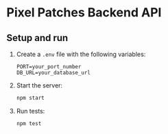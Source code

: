 # Pixel Patches Backend API

## Setup and run

1. Create a `.env` file with the following variables:
   ```
   PORT=your_port_number
   DB_URL=your_database_url
   ```

2. Start the server:
   ```bash
   npm start
   ```

3. Run tests:
   ```bash
   npm test
   ```
